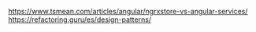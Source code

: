 https://www.tsmean.com/articles/angular/ngrxstore-vs-angular-services/
https://refactoring.guru/es/design-patterns/
